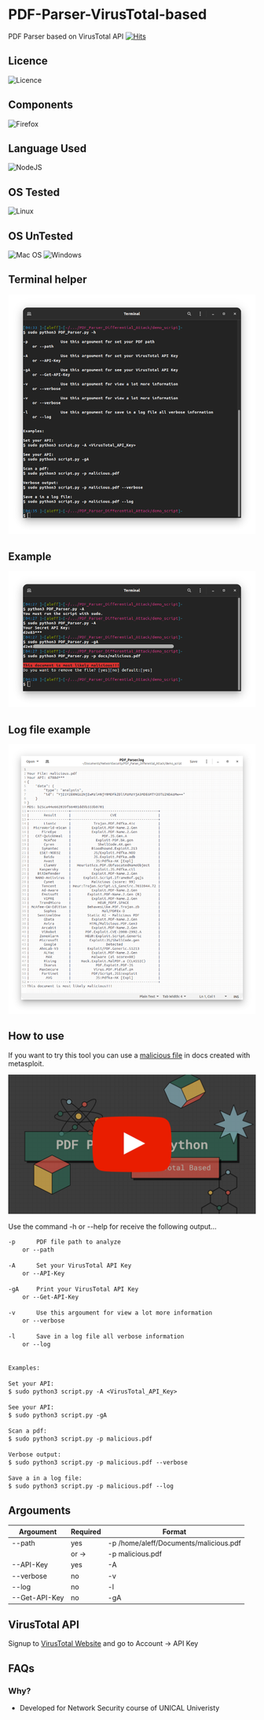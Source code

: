# PDF-Parser-VirusTotal-based
PDF Parser based on VirusTotal API
[![Hits](https://hits.seeyoufarm.com/api/count/incr/badge.svg?url=https%3A%2F%2Fgithub.com%2Faleff-github%2FPDF-Parser-VirusTotal-Based&count_bg=%23FCC624&title_bg=%233C3C3C&icon=virustotal.svg&icon_color=%23E7E7E7&title=VIEWS&edge_flat=false)](https://hits.seeyoufarm.com)

## Licence
![Licence](https://img.shields.io/badge/Licence-GNU3-%239e264c?style=for-the-badge) 

## Components
![Firefox](https://img.shields.io/badge/VirusTotal-062b79?style=for-the-badge&logo=VirusTotal)

## Language Used
![NodeJS](https://img.shields.io/badge/Python-FCC624?style=for-the-badge&logo=Python&logoColor)

## OS Tested
![Linux](https://img.shields.io/badge/Linux-FCC624?style=for-the-badge&logo=linux&logoColor=black)

## OS UnTested
![Mac OS](https://img.shields.io/badge/mac%20os-000000?style=for-the-badge&logo=macos&logoColor=F0F0F0) ![Windows](https://img.shields.io/badge/Windows-0078D6?style=for-the-badge&logo=windows&logoColor=white)

## Terminal helper
![](docs/script%20helper.png)

## Example
![](docs/terminal.png)

## Log file example
![](docs/log%20file.png)


## How to use

If you want to try this tool you can use a [malicious file](docs/malicious.pdf) in docs created with metasploit.

[![YouTube Video](docs/img.png)](https://youtu.be/qY1oc1xyU5A)

Use the command -h or --help for receive the following output...

```
-p		PDF file path to analyze
    or --path

-A		Set your VirusTotal API Key
    or --API-Key

-gA		Print your VirusTotal API Key
    or --Get-API-Key

-v		Use this argoument for view a lot more information
    or --verbose

-l		Save in a log file all verbose information
    or --log


Examples:

Set your API:
$ sudo python3 script.py -A <VirusTotal_API_Key>

See your API:
$ sudo python3 script.py -gA

Scan a pdf:
$ sudo python3 script.py -p malicious.pdf

Verbose output:
$ sudo python3 script.py -p malicious.pdf --verbose

Save a in a log file:
$ sudo python3 script.py -p malicious.pdf --log
```

## Argouments

|Argoument|Required|Format|
|--|--|--|
|--path|yes|-p /home/aleff/Documents/malicious.pdf|
||or ->|-p malicious.pdf|
|--API-Key|yes|-A|
|--verbose|no|-v|
|--log|no|-l|
|--Get-API-Key|no|-gA|

## VirusTotal API

Signup to [VirusTotal Website](https://www.virustotal.com/gui/join-us) and go to Account -> API Key

## FAQs

### Why?
- Developed for Network Security course of UNICAL Univeristy
